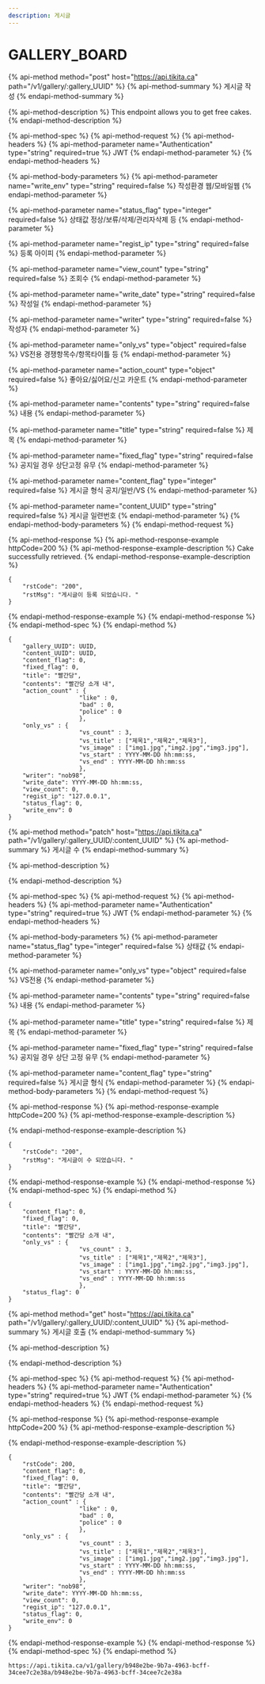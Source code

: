```yaml
---
description: 게시글
---
```


# GALLERY\_BOARD

{% api-method method="post" host="https://api.tikita.ca" path="/v1/gallery/:gallery\_UUID" %}
{% api-method-summary %}
게시글 작성 
{% endapi-method-summary %}

{% api-method-description %}
This endpoint allows you to get free cakes.
{% endapi-method-description %}

{% api-method-spec %}
{% api-method-request %}
{% api-method-headers %}
{% api-method-parameter name="Authentication" type="string" required=true %}
JWT
{% endapi-method-parameter %}
{% endapi-method-headers %}

{% api-method-body-parameters %}
{% api-method-parameter name="write\_env" type="string" required=false %}
작성환경 웹/모바일웹 
{% endapi-method-parameter %}

{% api-method-parameter name="status\_flag" type="integer" required=false %}
상태값 정상/보류/삭제/관리자삭제 등 
{% endapi-method-parameter %}

{% api-method-parameter name="regist\_ip" type="string" required=false %}
등록 아이피 
{% endapi-method-parameter %}

{% api-method-parameter name="view\_count" type="string" required=false %}
조회수 
{% endapi-method-parameter %}

{% api-method-parameter name="write\_date" type="string" required=false %}
작성일 
{% endapi-method-parameter %}

{% api-method-parameter name="writer" type="string" required=false %}
작성자 
{% endapi-method-parameter %}

{% api-method-parameter name="only\_vs" type="object" required=false %}
VS전용 경쟁항목수/항목타이틀 등 
{% endapi-method-parameter %}

{% api-method-parameter name="action\_count" type="object" required=false %}
좋아요/싫어요/신고 카운트 
{% endapi-method-parameter %}

{% api-method-parameter name="contents" type="string" required=false %}
내용 
{% endapi-method-parameter %}

{% api-method-parameter name="title" type="string" required=false %}
제목 
{% endapi-method-parameter %}

{% api-method-parameter name="fixed\_flag" type="string" required=false %}
공지일 경우 상단고정 유무 
{% endapi-method-parameter %}

{% api-method-parameter name="content\_flag" type="integer" required=false %}
게시글 형식 공지/일반/VS
{% endapi-method-parameter %}

{% api-method-parameter name="content\_UUID" type="string" required=false %}
게시글 일련번호 
{% endapi-method-parameter %}
{% endapi-method-body-parameters %}
{% endapi-method-request %}

{% api-method-response %}
{% api-method-response-example httpCode=200 %}
{% api-method-response-example-description %}
Cake successfully retrieved.
{% endapi-method-response-example-description %}

```
{
    "rstCode": "200",
    "rstMsg": "게시글이 등록 되었습니다. "
}
```
{% endapi-method-response-example %}
{% endapi-method-response %}
{% endapi-method-spec %}
{% endapi-method %}

```text
{
    "gallery_UUID": UUID,
    "content_UUID": UUID,
    "content_flag": 0,
    "fixed_flag": 0,    
    "title": "빨간당",
    "contents": "빨간당 소개 내",
    "action_count" : {
                    "like" : 0,
                    "bad" : 0,
                    "police" : 0
                    },
    "only_vs" : {
                    "vs_count" : 3,
                    "vs_title" : ["제목1","제목2","제목3"],
                    "vs_image" : ["img1.jpg","img2.jpg","img3.jpg"],
                    "vs_start" : YYYY-MM-DD hh:mm:ss,
                    "vs_end" : YYYY-MM-DD hh:mm:ss
                    },    
    "writer": "nob98",
    "write_date": YYYY-MM-DD hh:mm:ss,
    "view_count": 0,
    "regist_ip": "127.0.0.1",
    "status_flag": 0,
    "write_env": 0
}
```

{% api-method method="patch" host="https://api.tikita.ca" path="/v1/gallery/:gallery\_UUID/:content\_UUID" %}
{% api-method-summary %}
게시글 수
{% endapi-method-summary %}

{% api-method-description %}

{% endapi-method-description %}

{% api-method-spec %}
{% api-method-request %}
{% api-method-headers %}
{% api-method-parameter name="Authentication" type="string" required=true %}
JWT
{% endapi-method-parameter %}
{% endapi-method-headers %}

{% api-method-body-parameters %}
{% api-method-parameter name="status\_flag" type="integer" required=false %}
상태값 
{% endapi-method-parameter %}

{% api-method-parameter name="only\_vs" type="object" required=false %}
VS전용 
{% endapi-method-parameter %}

{% api-method-parameter name="contents" type="string" required=false %}
내용 
{% endapi-method-parameter %}

{% api-method-parameter name="title" type="string" required=false %}
제목 
{% endapi-method-parameter %}

{% api-method-parameter name="fixed\_flag" type="string" required=false %}
공지일 경우 상단 고정 유무 
{% endapi-method-parameter %}

{% api-method-parameter name="content\_flag" type="string" required=false %}
게시글 형식 
{% endapi-method-parameter %}
{% endapi-method-body-parameters %}
{% endapi-method-request %}

{% api-method-response %}
{% api-method-response-example httpCode=200 %}
{% api-method-response-example-description %}

{% endapi-method-response-example-description %}

```
{
    "rstCode": "200",
    "rstMsg": "게시글이 수 되었습니다. "
}
```
{% endapi-method-response-example %}
{% endapi-method-response %}
{% endapi-method-spec %}
{% endapi-method %}

```text
{
    "content_flag": 0,
    "fixed_flag": 0,    
    "title": "빨간당",
    "contents": "빨간당 소개 내",
    "only_vs" : {
                    "vs_count" : 3,
                    "vs_title" : ["제목1","제목2","제목3"],
                    "vs_image" : ["img1.jpg","img2.jpg","img3.jpg"],
                    "vs_start" : YYYY-MM-DD hh:mm:ss,
                    "vs_end" : YYYY-MM-DD hh:mm:ss
                    }, 
    "status_flag": 0
}
```

{% api-method method="get" host="https://api.tikita.ca" path="/v1/gallery/:gallery\_UUID/:content\_UUID" %}
{% api-method-summary %}
게시글 호출 
{% endapi-method-summary %}

{% api-method-description %}

{% endapi-method-description %}

{% api-method-spec %}
{% api-method-request %}
{% api-method-headers %}
{% api-method-parameter name="Authentication" type="string" required=true %}
JWT
{% endapi-method-parameter %}
{% endapi-method-headers %}
{% endapi-method-request %}

{% api-method-response %}
{% api-method-response-example httpCode=200 %}
{% api-method-response-example-description %}

{% endapi-method-response-example-description %}

```
{
    "rstCode": 200,
    "content_flag": 0,
    "fixed_flag": 0,    
    "title": "빨간당",
    "contents": "빨간당 소개 내",
    "action_count" : {
                    "like" : 0,
                    "bad" : 0,
                    "police" : 0
                    },
    "only_vs" : {
                    "vs_count" : 3,
                    "vs_title" : ["제목1","제목2","제목3"],
                    "vs_image" : ["img1.jpg","img2.jpg","img3.jpg"],
                    "vs_start" : YYYY-MM-DD hh:mm:ss,
                    "vs_end" : YYYY-MM-DD hh:mm:ss
                    },    
    "writer": "nob98",
    "write_date": YYYY-MM-DD hh:mm:ss,
    "view_count": 0,
    "regist_ip": "127.0.0.1",
    "status_flag": 0,
    "write_env": 0
}
```
{% endapi-method-response-example %}
{% endapi-method-response %}
{% endapi-method-spec %}
{% endapi-method %}

```text
https://api.tikita.ca/v1/gallery/b948e2be-9b7a-4963-bcff-34cee7c2e38a/b948e2be-9b7a-4963-bcff-34cee7c2e38a
```

